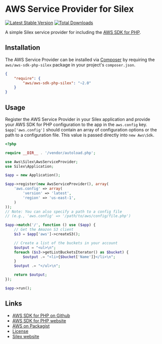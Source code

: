 # AWS Service Provider for Silex

[![Latest Stable Version](https://poser.pugx.org/aws/aws-sdk-php-silex/v/stable.png)](https://packagist.org/packages/aws/aws-sdk-php-silex)
[![Total Downloads](https://poser.pugx.org/aws/aws-sdk-php-silex/downloads.png)](https://packagist.org/packages/aws/aws-sdk-php-silex)

A simple Silex service provider for including the [AWS SDK for PHP](https://github.com/aws/aws-sdk-php).

## Installation

The AWS Service Provider can be installed via [Composer](http://getcomposer.org) by requiring the
`aws/aws-sdk-php-silex` package in your project's `composer.json`.

```json
{
    "require": {
        "aws/aws-sdk-php-silex": "~2.0"
    }
}
```

## Usage

Register the AWS Service Provider in your Silex application and provide your AWS SDK for PHP configuration to the app
in the `aws.config` key. `$app['aws.config']` should contain an array of configuration options or the path to a
configuration file. This value is passed directly into `new Aws\Sdk`.

```php
<?php

require __DIR__ . '/vendor/autoload.php';

use Aws\Silex\AwsServiceProvider;
use Silex\Application;

$app = new Application();

$app->register(new AwsServiceProvider(), array(
    'aws.config' => array(
        'version' => 'latest',
        'region' => 'us-east-1',
    )
));
// Note: You can also specify a path to a config file
// (e.g., 'aws.config' => '/path/to/aws/config/file.php')

$app->match('/', function () use ($app) {
    // Get the Amazon S3 client
    $s3 = $app['aws']->createS3();

    // Create a list of the buckets in your account
    $output = "<ul>\n";
    foreach ($s3->getListBucketsIterator() as $bucket) {
        $output .= "<li>{$bucket['Name']}</li>\n";
    }
    $output .= "</ul>\n";

    return $output;
});

$app->run();
```

## Links

* [AWS SDK for PHP on Github](http://github.com/aws/aws-sdk-php)
* [AWS SDK for PHP website](http://aws.amazon.com/sdkforphp/)
* [AWS on Packagist](https://packagist.org/packages/aws)
* [License](http://aws.amazon.com/apache2.0/)
* [Silex website](http://silex.sensiolabs.org)
